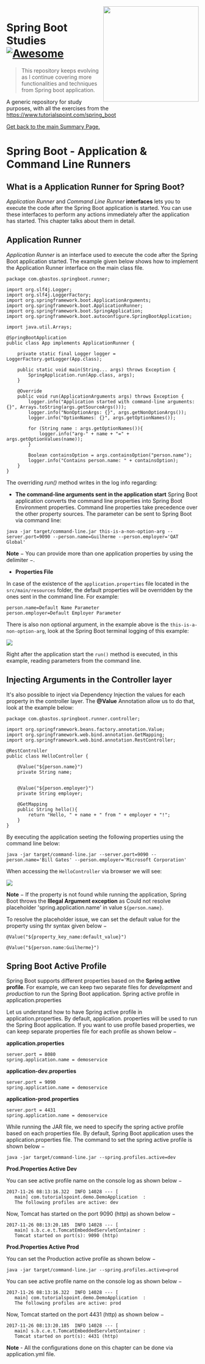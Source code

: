 <img width="250" src="img/spring-by-pivotal.png" align="right" />

# Spring Boot Studies [![Awesome](https://cdn.rawgit.com/sindresorhus/awesome/d7305f38d29fed78fa85652e3a63e154dd8e8829/media/badge.svg)](https://github.com/sindresorhus/awesome)
> This repository keeps evolving as I continue covering more functionalities and techniques from Spring boot application.

A generic repository for study purposes, with all the exercises from the https://www.tutorialspoint.com/spring_boot

[Get back to the main Summary Page.](https://github.com/guilhermeborgesbastos/Spring-Boot-Studies)


# Spring Boot - Application & Command Line Runners

## What is a Application Runner for Spring Boot?
*Application Runner* and *Command Line Runner* **interfaces** lets you to execute the code after the Spring Boot application is started. You can use these interfaces to perform any actions immediately after the application has started. This chapter talks about them in detail.


## Application Runner

*Application Runner* is an interface used to execute the code after the Spring Boot application started. The example given below shows how to implement the Application Runner interface on the main class file.
```
package com.gbastos.springboot.runner;

import org.slf4j.Logger;
import org.slf4j.LoggerFactory;
import org.springframework.boot.ApplicationArguments;
import org.springframework.boot.ApplicationRunner;
import org.springframework.boot.SpringApplication;
import org.springframework.boot.autoconfigure.SpringBootApplication;

import java.util.Arrays;

@SpringBootApplication
public class App implements ApplicationRunner {

    private static final Logger logger = LoggerFactory.getLogger(App.class);

    public static void main(String... args) throws Exception {
        SpringApplication.run(App.class, args);
    }

    @Override
    public void run(ApplicationArguments args) throws Exception {
        logger.info("Application started with command-line arguments: {}", Arrays.toString(args.getSourceArgs()));
        logger.info("NonOptionArgs: {}", args.getNonOptionArgs());
        logger.info("OptionNames: {}", args.getOptionNames());

        for (String name : args.getOptionNames()){
            logger.info("arg-" + name + "=" + args.getOptionValues(name));
        }

        Boolean containsOption = args.containsOption("person.name");
        logger.info("Contains person.name: " + containsOption);
    }
}
```

The overriding *run()* method writes in the log info regarding:

* **The command-line arguments sent in the application start**
Spring Boot application converts the command line properties into Spring Boot Environment properties. Command line properties take precedence over the other property sources. The parameter can be sent to Spring Boot via command line:
```
java -jar target/command-line.jar this-is-a-non-option-arg --server.port=9090 --person.name=Guilherme --person.employer='QAT Global'
```
**Note** − You can provide more than one application properties by using the delimiter −.

* **Properties File**

In case of the existence of the `application.properties` file located in the `src/main/resources` folder, the default properties will be overridden by the ones sent in the command line. For example:
```
person.name=Default Name Parameter
person.employer=Default Employer Parameter
```

There is also non optional argument, in the example above is the `this-is-a-non-option-arg`, look at the Spring Boot terminal logging of this example:

<img src="img/Application-Runner-Args-Output-Terminal.png" align="center" />

Right after the application start the `run()` method is executed, in this example, reading parameters from the command line.

## Injecting Arguments in the Controller layer

It's also possible to inject via Dependency Injection the values for each property in the controller layer. The **@Value** Annotation allow us to do that, look at the example below:
```
package com.gbastos.springboot.runner.controller;

import org.springframework.beans.factory.annotation.Value;
import org.springframework.web.bind.annotation.GetMapping;
import org.springframework.web.bind.annotation.RestController;

@RestController
public class HelloController {

    @Value("${person.name}")
    private String name;
    

    @Value("${person.employer}")
    private String employer;

    @GetMapping
    public String hello(){
        return "Hello, " + name + " from " + employer + "!";
    }
}
```

By executing the application seeting the following properties using the command line below:

```
java -jar target/command-line.jar --server.port=9090 --person.name='Bill Gates' --person.employer='Microsoft Corporation'
```

When accessing the `HelloController` via browser we will see:

<img src="img/Application-Runner-Controller-Arg-Sharing.png" align="center" />

**Note** − If the property is not found while running the application, Spring Boot throws the **Illegal Argument exception** as Could not resolve placeholder 'spring.application.name' in value `${person.name}`.

To resolve the placeholder issue, we can set the default value for the property using thr syntax given below −
```
@Value("${property_key_name:default_value}")

@Value("${person.name:Guilherme}")
```

## Spring Boot Active Profile

Spring Boot supports different properties based on the **Spring active profile**. For example, we can keep two separate files for *development* and *production* to run the Spring Boot application.
Spring active profile in application.properties

Let us understand how to have Spring active profile in application.properties. By default, application. properties will be used to run the Spring Boot application. If you want to use profile based properties, we can keep separate properties file for each profile as shown below −

**application.properties**
```
server.port = 8080
spring.application.name = demoservice
```
**application-dev.properties**
```
server.port = 9090
spring.application.name = demoservice
```
**application-prod.properties**
```
server.port = 4431
spring.application.name = demoservice
```
While running the JAR file, we need to specify the spring active profile based on each properties file. By default, Spring Boot application uses the application.properties file. The command to set the spring active profile is shown below −
```
java -jar target/command-line.jar --spring.profiles.active=dev
```

**Prod.Properties Active Dev**

You can see active profile name on the console log as shown below −

```
2017-11-26 08:13:16.322  INFO 14028 --- [           
   main] com.tutorialspoint.demo.DemoApplication  :
   The following profiles are active: dev
```

Now, Tomcat has started on the port 9090 (http) as shown below −
```
2017-11-26 08:13:20.185  INFO 14028 --- [           
   main] s.b.c.e.t.TomcatEmbeddedServletContainer : 
   Tomcat started on port(s): 9090 (http)
```

**Prod.Properties Active Prod**

You can set the Production active profile as shown below −
```
java -jar target/command-line.jar --spring.profiles.active=prod
```
You can see active profile name on the console log as shown below −
```
2017-11-26 08:13:16.322  INFO 14028 --- [           
   main] com.tutorialspoint.demo.DemoApplication  :
   The following profiles are active: prod
```
Now, Tomcat started on the port 4431 (http) as shown below −
```
2017-11-26 08:13:20.185  INFO 14028 --- [          
   main] s.b.c.e.t.TomcatEmbeddedServletContainer :
   Tomcat started on port(s): 4431 (http)
```

**Note** - All the configurations done on this chapter can be done via application.yml file.

